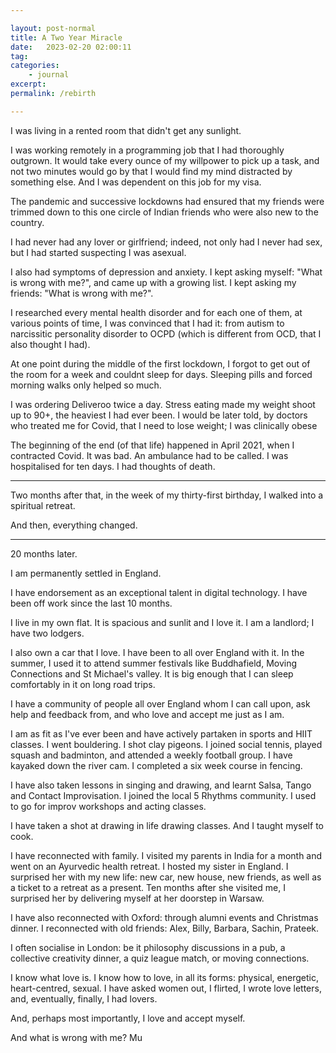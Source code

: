 ```yaml
---

layout: post-normal
title: A Two Year Miracle
date:   2023-02-20 02:00:11
tag: 
categories: 
    - journal
excerpt: 
permalink: /rebirth

---
```





I was living in a rented room that didn't get any sunlight.

I was working remotely in a programming job that I had thoroughly outgrown. It would take every ounce of my willpower to pick up a task, and not two minutes would go by that I would find my mind distracted by something else. And I was dependent on this job for my visa.

The pandemic and successive lockdowns had ensured that my friends were trimmed down to this one circle of Indian friends who were also new to the country. 

I had never had any lover or girlfriend; indeed, not only had I never had sex, but I had started suspecting I was asexual.

I also had symptoms of depression and anxiety. I kept asking myself: "What is wrong with me?", and came up with a growing list. I kept asking my friends: "What is wrong with me?". 

I researched every mental health disorder and for each one of them, at various points of time, I was convinced that I had it: from autism to narcissitic personality disorder to OCPD (which is different from OCD, that I also thought I had).

At one point during the middle of the first lockdown, I forgot to get out of the room for a week and couldnt sleep for days. Sleeping pills and forced morning walks only helped so much.   

I was ordering Deliveroo twice a day. Stress eating made my weight shoot up to 90+, the heaviest I had ever been. I would be later told, by doctors who treated me for Covid, that I need to lose weight; I was clinically obese

The beginning of the end (of that life) happened in April 2021, when I contracted Covid. It was bad. An ambulance had to be called. I was hospitalised for ten days.  I had thoughts of death. 


------

Two months after that, in the week of my thirty-first birthday, I walked into a spiritual retreat. 

And then, everything changed.

------


20 months later.

I am permanently settled in England. 

I have endorsement as an exceptional talent in digital technology. I have been off work since the last 10 months.

I live in my own flat. It is spacious and sunlit and I love it. I am a landlord; I have two lodgers. 

I also own a car that I love. I have been to all over England  with it. In the summer, I used it to attend summer festivals like Buddhafield, Moving Connections and St Michael's valley. It is big enough that I can sleep comfortably in it on long road trips.

I have a community of people all over England whom I can call upon, ask help and feedback from, and who love and accept me just as I am. 

I am as fit as I've ever been and have actively partaken in sports and HIIT classes. I went bouldering. I shot clay pigeons. I joined social tennis, played squash and badminton, and attended a weekly football group. I have kayaked down the river cam.  I completed a six week course in fencing. 

I have also taken lessons in singing and drawing, and learnt Salsa, Tango and Contact Improvisation. I joined the local 5 Rhythms community.  I used to go for improv workshops and acting classes. 

I have taken a shot at drawing in life drawing classes. And I taught myself to cook. 

I have reconnected with family. I visited my parents in India for a month and went on an Ayurvedic health retreat. I hosted my sister in England. I surprised her with my new life: new car, new house, new friends, as well as a ticket to a retreat as a present. Ten months after she visited me, I surprised her by delivering myself at her doorstep in Warsaw.

I have also reconnected with Oxford: through alumni events and Christmas dinner. I reconnected with old friends: Alex, Billy, Barbara, Sachin, Prateek.

I often socialise in London: be it philosophy discussions in a pub, a collective creativity dinner, a quiz league match, or moving connections. 

I know what love is. I know how to love, in all its forms: physical, energetic, heart-centred, sexual.  I have asked women out, I flirted, I wrote love letters, and, eventually, finally, I had lovers. 

And, perhaps most importantly,  I love and accept myself.

And what is wrong with me? Mu



